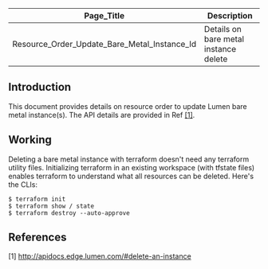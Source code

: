 | Page_Title      | Description                                 |
|-----------------|---------------------------------------------|
| Resource_Order_Update_Bare_Metal_Instance_Id  | Details on bare metal instance delete |

## Introduction
This document provides details on resource order to update Lumen bare metal instance(s). The API details are provided in Ref [[1]](#1).

## Working
Deleting a bare metal instance with terraform doesn't need any terraform utility files. Initializing terraform in an existing workspace (with tfstate files) enables terraform to understand what all resources can be deleted. Here's the CLIs:
```shell
$ terraform init
$ terraform show / state
$ terraform destroy --auto-approve
```

## References
<a id="1">[1]</a> http://apidocs.edge.lumen.com/#delete-an-instance
